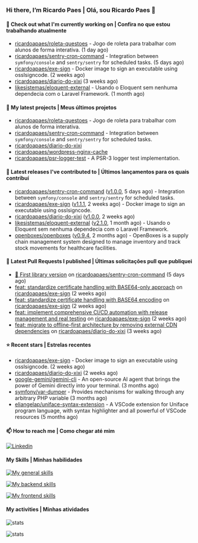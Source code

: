 ### Hi there, I’m Ricardo Paes | Olá, sou Ricardo Paes 👋 

#### 👷 Check out what I'm currently working on | Confira no que estou trabalhando atualmente

- [ricardoapaes/roleta-questoes](https://github.com/ricardoapaes/roleta-questoes) - Jogo de roleta para trabalhar com alunos de forma interativa. (1 day ago)
- [ricardoapaes/sentry-cron-command](https://github.com/ricardoapaes/sentry-cron-command) - Integration between `symfony/console` and `sentry/sentry` for scheduled tasks. (5 days ago)
- [ricardoapaes/exe-sign](https://github.com/ricardoapaes/exe-sign) - Docker image to sign an executable using osslsigncode. (2 weeks ago)
- [ricardoapaes/diario-do-xixi](https://github.com/ricardoapaes/diario-do-xixi) (3 weeks ago)
- [likesistemas/eloquent-external](https://github.com/likesistemas/eloquent-external) - Usando o Eloquent sem nenhuma dependecia com o Laravel Framework. (1 month ago)

#### 🌱 My latest projects | Meus últimos projetos

- [ricardoapaes/roleta-questoes](https://github.com/ricardoapaes/roleta-questoes) - Jogo de roleta para trabalhar com alunos de forma interativa.
- [ricardoapaes/sentry-cron-command](https://github.com/ricardoapaes/sentry-cron-command) - Integration between `symfony/console` and `sentry/sentry` for scheduled tasks.
- [ricardoapaes/diario-do-xixi](https://github.com/ricardoapaes/diario-do-xixi)
- [ricardoapaes/wordpress-nginx-cache](https://github.com/ricardoapaes/wordpress-nginx-cache)
- [ricardoapaes/psr-logger-test](https://github.com/ricardoapaes/psr-logger-test) - A PSR-3 logger test implementation.

#### 🔭 Latest releases I've contributed to | Últimos lançamentos para os quais contribuí

- [ricardoapaes/sentry-cron-command](https://github.com/ricardoapaes/sentry-cron-command) ([v1.0.0](https://github.com/ricardoapaes/sentry-cron-command/releases/tag/v1.0.0), 5 days ago) - Integration between `symfony/console` and `sentry/sentry` for scheduled tasks.
- [ricardoapaes/exe-sign](https://github.com/ricardoapaes/exe-sign) ([v1.1.1](https://github.com/ricardoapaes/exe-sign/releases/tag/v1.1.1), 2 weeks ago) - Docker image to sign an executable using osslsigncode.
- [ricardoapaes/diario-do-xixi](https://github.com/ricardoapaes/diario-do-xixi) ([v1.0.0](https://github.com/ricardoapaes/diario-do-xixi/releases/tag/v1.0.0), 2 weeks ago)
- [likesistemas/eloquent-external](https://github.com/likesistemas/eloquent-external) ([v2.1.0](https://github.com/likesistemas/eloquent-external/releases/tag/v2.1.0), 1 month ago) - Usando o Eloquent sem nenhuma dependecia com o Laravel Framework.
- [openboxes/openboxes](https://github.com/openboxes/openboxes) ([v0.9.4](https://github.com/openboxes/openboxes/releases/tag/v0.9.4), 2 months ago) - OpenBoxes is a supply chain management system designed to manage inventory and track stock movements for healthcare facilities.

#### 🔨 Latest Pull Requests I published | Últimas solicitações pull que publiquei

- [🎉 First library version](https://github.com/ricardoapaes/sentry-cron-command/pull/1) on [ricardoapaes/sentry-cron-command](https://github.com/ricardoapaes/sentry-cron-command) (5 days ago)
- [feat: standardize certificate handling with BASE64-only approach](https://github.com/ricardoapaes/exe-sign/pull/3) on [ricardoapaes/exe-sign](https://github.com/ricardoapaes/exe-sign) (2 weeks ago)
- [feat: standardize certificate handling with BASE64 encoding](https://github.com/ricardoapaes/exe-sign/pull/2) on [ricardoapaes/exe-sign](https://github.com/ricardoapaes/exe-sign) (2 weeks ago)
- [feat: implement comprehensive CI/CD automation with release management and real testing](https://github.com/ricardoapaes/exe-sign/pull/1) on [ricardoapaes/exe-sign](https://github.com/ricardoapaes/exe-sign) (2 weeks ago)
- [feat: migrate to offline-first architecture by removing external CDN dependencies](https://github.com/ricardoapaes/diario-do-xixi/pull/4) on [ricardoapaes/diario-do-xixi](https://github.com/ricardoapaes/diario-do-xixi) (3 weeks ago)

#### ⭐ Recent stars | Estrelas recentes

- [ricardoapaes/exe-sign](https://github.com/ricardoapaes/exe-sign) - Docker image to sign an executable using osslsigncode. (2 weeks ago)
- [ricardoapaes/diario-do-xixi](https://github.com/ricardoapaes/diario-do-xixi) (2 weeks ago)
- [google-gemini/gemini-cli](https://github.com/google-gemini/gemini-cli) - An open-source AI agent that brings the power of Gemini directly into your terminal. (3 months ago)
- [symfony/var-dumper](https://github.com/symfony/var-dumper) - Provides mechanisms for walking through any arbitrary PHP variable (3 months ago)
- [eliangelap/uniface-syntax-extension](https://github.com/eliangelap/uniface-syntax-extension) - A VSCode extension for Uniface program language, with syntax highlighter and all powerful of VSCode resources (5 months ago)

#### 📫 How to reach me | Como chegar até mim

[![Linkedin](https://img.shields.io/badge/LinkedIn-0077B5?style=for-the-badge&logo=linkedin&logoColor=white)](https://www.linkedin.com/in/ricardo-paes-5039ba4b)

#### My Skills | Minhas habilidades

[![My general skills](https://skillicons.dev/icons?i=linux,bash,git,docker,aws,gcp,kubernetes,githubactions,nginx,sentry,vim,vscode)](https://skillicons.dev)

[![My backend skills](https://skillicons.dev/icons?i=php,java,nodejs,go,kotlin,ts,laravel,androidstudio)](https://skillicons.dev)

[![My frontend skills](https://skillicons.dev/icons?i=webpack,react,angular,js,html,css,jquery)](https://skillicons.dev)

#### My activities | Minhas atividades

![stats](https://github-readme-stats.vercel.app/api?username=ricardoapaes&show_icons=true&hide_title=false&count_private=true&theme=radical&border_color=000000)

![stats](https://github-readme-stats.vercel.app/api/top-langs/?username=ricardoapaes&layout=compact&langs_count=16&theme=radical&&count_private=true&border_color=000000)